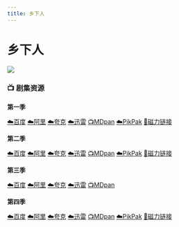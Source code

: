 ```yaml
---
title: 乡下人
---
```


# 乡下人
![](/assets/image/乡下人.jpg)

### 📺 剧集资源

**第一季** <Badge type="warning" text="漫迪MDsub" />

[☁️百度](https://pan.baidu.com/s/1njvEsAxcdl-uLajGQRo_8g?pwd=k3b3)  [☁️阿里](https://www.aliyundrive.com/s/vroyo4HZe1h)  [☁️夸克](https://pan.quark.cn/s/defc516fab1d)  [☁️迅雷](https://pan.xunlei.com/s/VNnh8jRhuZa9f1p7PuoM3nQkA1?pwd=te4b#)  [📺MDpan](https://pan.mdsub.top/zh-CN/%E4%B9%A1%E4%B8%8B%E4%BA%BA)  [☁️PikPak](https://mypikpak.com/s/VNmW5DTmciWPdsGKQgqAAF47o1) [🧲磁力链接](magnet:?xt=urn:btih:b070177e22228427f1918548719650c9a5069e86)

**第二季** <Badge type="warning" text="漫迪MDsub" />

[☁️百度](https://pan.baidu.com/s/15nhuCJvcclRUdwOHDW4EHQ?pwd=43zV)  [☁️阿里](https://www.aliyundrive.com/s/j6bMsG6w2jz)  [☁️夸克](https://pan.quark.cn/s/6a0d30125e27)  [☁️迅雷](https://pan.xunlei.com/s/VNnh8rlncC5GDDjZ8yPqmk-lA1?pwd=ub6u#)  [📺MDpan](https://pan.mdsub.top/zh-CN/%E4%B9%A1%E4%B8%8B%E4%BA%BA)  [☁️PikPak](https://mypikpak.com/s/VNmW5DTmciWPdsGKQgqAAF47o1) [🧲磁力链接](magnet:?xt=urn:btih:b070177e22228427f1918548719650c9a5069e86)

**第三季** <Badge type="warning" text="漫迪MDsub" />

[☁️百度](https://pan.baidu.com/s/1sI97vAT2CJxjST2_2yHeFQ?pwd=scjv) [☁️阿里](https://www.alipan.com/s/T4kVp2wKfvP) [☁️夸克](https://pan.quark.cn/s/d9586ec5afb9) [☁️迅雷](https://pan.xunlei.com/s/VNtVOqaH-5H7PzGIvzgwXx8iA1?pwd=5ybp#) [📺MDpan](https://pan.mdsub.top/zh-CN/%E4%B9%A1%E4%B8%8B%E4%BA%BA/S3/)

**第四季** <Badge type="tip" text="甜饼字幕组译制" />

[☁️百度](https://pan.baidu.com/s/1cdTC4eSI2L7dBLQq-AqmeA?pwd=j88w)  [☁️阿里](https://www.aliyundrive.com/s/7TgFzr4L8Aj)  [☁️夸克](https://pan.quark.cn/s/77932d779842)  [☁️迅雷](https://pan.xunlei.com/s/VNnh8vqiig6iwEqUa6QdffSIA1?pwd=cz9b#)  [📺MDpan](https://pan.mdsub.top/zh-CN/%E4%B9%A1%E4%B8%8B%E4%BA%BA)  [☁️PikPak](https://mypikpak.com/s/VNmW5DTmciWPdsGKQgqAAF47o1) [🧲磁力链接](magnet:?xt=urn:btih:ff1a354e1389367ea0a40d1f2b6611ce0754cb77)